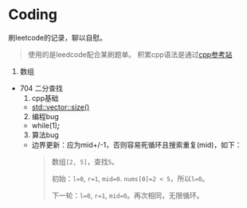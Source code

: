 # Coding
刷leetcode的记录，聊以自慰。
>使用的是leedcode配合某刷题单。
>积累cpp语法是通过[cpp参考站](https://legacy.cplusplus.com/reference/)
1. 数组
  - 704 二分查找
    1. cpp基础
      - [std::vector::size()](https://legacy.cplusplus.com/reference/vector/vector/size/)
    2. 编程bug
      - while(1)***;***
    3. 算法bug
      - 边界更新：应为mid+/-1，否则容易死循环且搜索重复(mid)，如下：
        >数组`[2, 5]`，查找`5`。
        >
        >初始：`l=0`, `r=1`, `mid=0`. `nums[0]=2 < 5`，所以`l=0`。
        >
        >下一轮：`l=0`, `r=1`, `mid=0`。再次相同，无限循环。
